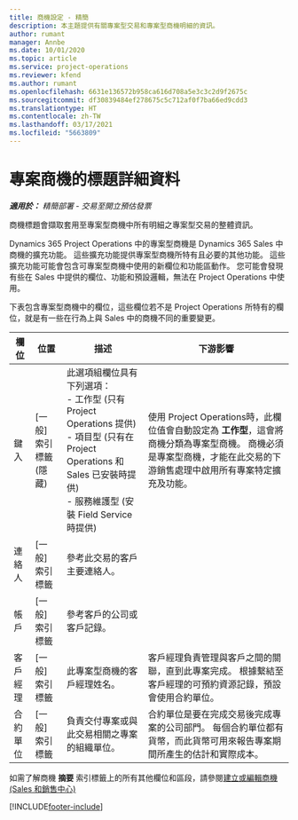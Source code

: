 ```yaml
---
title: 商機設定 - 精簡
description: 本主題提供有關專案型交易和專案型商機明細的資訊。
author: rumant
manager: Annbe
ms.date: 10/01/2020
ms.topic: article
ms.service: project-operations
ms.reviewer: kfend
ms.author: rumant
ms.openlocfilehash: 6631e136572b958ca616d708a5e3c3c2d9f2675c
ms.sourcegitcommit: df30839484ef278675c5c712af0f7ba66ed9cdd3
ms.translationtype: HT
ms.contentlocale: zh-TW
ms.lasthandoff: 03/17/2021
ms.locfileid: "5663809"
---
```

# <a name="header-details-for-project-opportunities"></a>專案商機的標題詳細資料

_**適用於：** 精簡部署 - 交易至開立預估發票_

商機標題會擷取套用至專案型商機中所有明細之專案型交易的整體資訊。

Dynamics 365 Project Operations 中的專案型商機是 Dynamics 365 Sales 中商機的擴充功能。 這些擴充功能提供專案型商機所特有且必要的其他功能。 這些擴充功能可能會包含可專案型商機中使用的新欄位和功能區動作。 您可能會發現有些在 Sales 中提供的欄位、功能和預設邏輯，無法在 Project Operations 中使用。

下表包含專案型商機中的欄位，這些欄位若不是 Project Operations 所特有的欄位，就是有一些在行為上與 Sales 中的商機不同的重要變更。

| **欄位** | **位置** | **描述** | **下游影響** |
| --- | --- | --- | --- |
| 鍵入 | [一般] 索引標籤 (隱藏) | 此選項組欄位具有下列選項：</br>- 工作型 (只有 Project Operations 提供)</br>- 項目型 (只有在 Project Operations 和 Sales 已安裝時提供)</br>- 服務維護型 (安裝 Field Service 時提供) | 使用 Project Operations時，此欄位值會自動設定為 **工作型**，這會將商機分類為專案型商機。 商機必須是專案型商機，才能在此交易的下游銷售處理中啟用所有專案特定擴充及功能。 |
| 連絡人 | [一般] 索引標籤 | 參考此交易的客戶主要連絡人。 | |
| 帳戶 | [一般] 索引標籤 | 參考客戶的公司或客戶記錄。 | |
| 客戶經理 | [一般] 索引標籤 | 此專案型商機的客戶經理姓名。 | 客戶經理負責管理與客戶之間的關聯，直到此專案完成。 根據繫結至客戶經理的可預約資源記錄，預設會使用合約單位。 |
| 合約單位 | [一般] 索引標籤 | 負責交付專案或與此交易相關之專案的組織單位。 | 合約單位是要在完成交易後完成專案的公司部門。 每個合約單位都有貨幣，而此貨幣可用來報告專案期間所產生的估計和實際成本。 |

如需了解商機 **摘要** 索引標籤上的所有其他欄位和區段，請參閱[建立或編輯商機 (Sales 和銷售中心)](https://docs.microsoft.com/dynamics365/sales-enterprise/create-edit-opportunity-sales)


[!INCLUDE[footer-include](../../includes/footer-banner.md)]
